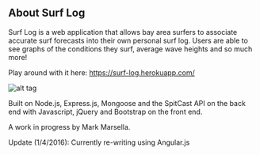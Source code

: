 About Surf Log
--------------

Surf Log is a web application that allows bay area surfers to associate accurate surf forecasts into their own personal surf log.  Users are able to see graphs of the conditions they surf, average wave heights and so much more!  

Play around with it here:  https://surf-log.herokuapp.com/

![alt tag](https://cloud.githubusercontent.com/assets/12140339/12106156/3935343e-b311-11e5-924f-f7eaf728f625.png)

Built on Node.js, Express.js, Mongoose and the SpitCast API on the back end with Javascript, jQuery and Bootstrap on the front end.

A work in progress by Mark Marsella.

Update (1/4/2016):  Currently re-writing using Angular.js
